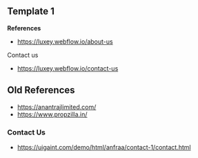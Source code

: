 ## Template 1

**References**

- https://luxey.webflow.io/about-us

Contact us

- https://luxey.webflow.io/contact-us

## Old References

- https://anantrajlimited.com/
- https://www.propzilla.in/

### Contact Us

- https://uigaint.com/demo/html/anfraa/contact-1/contact.html
